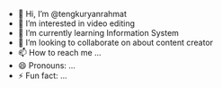 - 👋 Hi, I’m @tengkuryanrahmat
- 👀 I’m interested in video editing
- 🌱 I’m currently learning Information System 
- 💞️ I’m looking to collaborate on about content creator
- 📫 How to reach me ...
- 😄 Pronouns: ...
- ⚡ Fun fact: ...

<!---
tengkuryanrahmat/tengkuryanrahmat is a ✨ special ✨ repository because its `README.md` (this file) appears on your GitHub profile.
You can click the Preview link to take a look at your changes.
--->
